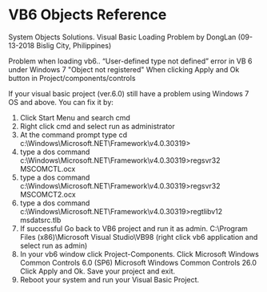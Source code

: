 # VB6 Objects Reference
System Objects Solutions.
Visual Basic Loading Problem by DongLan (09-13-2018 Bislig City, Philippines)

Problem when loading vb6..
“User-defined type not defined” error in VB 6 under Windows 7
"Object not registered" When clicking Apply and Ok button in Project/components/controls

If your visual basic project (ver.6.0) still have a problem using Windows 7 OS and above. You can fix it by:

1. Click Start Menu and search cmd 
2. Right click cmd and select run as administrator
3. At the command prompt type cd c:\Windows\Microsoft.NET\Framework\v4.0.30319>
4. type a dos command c:\Windows\Microsoft.NET\Framework\v4.0.30319>regsvr32 MSCOMCTL.ocx
5. type a dos command c:\Windows\Microsoft.NET\Framework\v4.0.30319>regsvr32 MSCOMCT2.ocx
6. type a dos command c:\Windows\Microsoft.NET\Framework\v4.0.30319>regtlibv12 msdatsrc.tlb
6. If successful Go back to VB6 project and run it as admin. C:\Program Files (x86)\Microsoft Visual Studio\VB98 (right click vb6 application and select run as admin)
7. In your vb6 window click Project-Components. 
Click Microsoft Windows Common Controls 6.0 (SP6)
Microsoft Windows Common Controls 26.0
Click Apply and Ok. Save your project and exit.
8. Reboot your system and run your Visual Basic Project.
